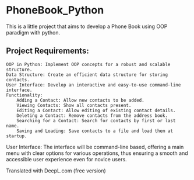 # PhoneBook_Python
This is a little project that aims to develop a Phone Book using OOP paradigm with python.
## Project Requirements:

    OOP in Python: Implement OOP concepts for a robust and scalable structure.
    Data Structure: Create an efficient data structure for storing contacts.
    User Interface: Develop an interactive and easy-to-use command-line interface.
    Functionality:
        Adding a Contact: Allow new contacts to be added.
        Viewing Contacts: Show all contacts present.
        Editing a Contact: Allow editing of existing contact details.
        Deleting a Contact: Remove contacts from the address book.
        Searching for a Contact: Search for contacts by first or last name.
        Saving and Loading: Save contacts to a file and load them at startup.

User Interface: The interface will be command-line based, offering a main menu with clear options for various operations, thus ensuring a smooth and accessible user experience even for novice users.

Translated with DeepL.com (free version)

